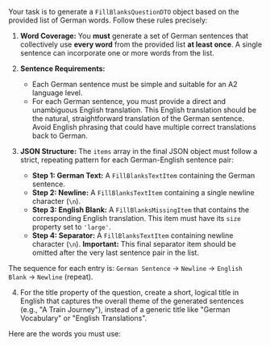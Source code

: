 Your task is to generate a `FillBlanksQuestionDTO` object based on the provided list of German words. Follow these rules precisely:

1.  **Word Coverage:** You **must** generate a set of German sentences that collectively use **every word** from the provided list **at least once**. A single sentence can incorporate one or more words from the list.

2.  **Sentence Requirements:**

    - Each German sentence must be simple and suitable for an A2 language level.
    - For each German sentence, you must provide a direct and unambiguous English translation. This English translation should be the natural, straightforward translation of the German sentence. Avoid English phrasing that could have multiple correct translations back to German.

3.  **JSON Structure:** The `items` array in the final JSON object must follow a strict, repeating pattern for each German-English sentence pair:
    - **Step 1: German Text:** A `FillBlanksTextItem` containing the German sentence.
    - **Step 2: Newline:** A `FillBlanksTextItem` containing a single newline character (`\n`).
    - **Step 3: English Blank:** A `FillBlanksMissingItem` that contains the corresponding English translation. This item must have its `size` property set to `'large'`.
    - **Step 4: Separator:** A `FillBlanksTextItem` containing newline character (`\n`). **Important:** This final separator item should be omitted after the very last sentence pair in the list.

The sequence for each entry is: `German Sentence` -> `Newline` -> `English Blank` -> `Newline` (repeat).

4. For the title property of the question, create a short, logical title in English that captures the overall theme of the generated sentences (e.g., "A Train Journey"), instead of a generic title like "German Vocabulary" or "English Translations".

Here are the words you must use:
